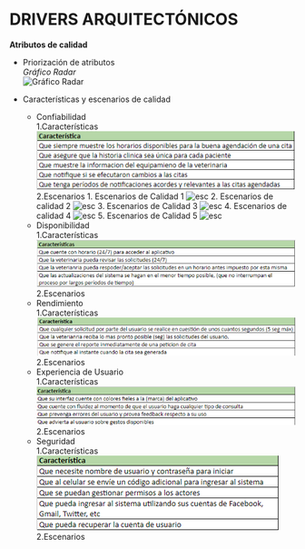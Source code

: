 # DRIVERS ARQUITECTÓNICOS

**Atributos de calidad**
  - Priorización de atributos
		<br>
        *Gráfico Radar*
        <br>
		<img src="Images/Mapa-Empatia/PriorizaciónAtributos.png" alt="Gráfico Radar" width="500">
  
- Características y escenarios de calidad
  - Confiabilidad
		<br>
		1.Características
		<br>
		![esc](Images/Atributos-Calidad/Confiabilidad/CaracterisiticasConfiabilidad.png)<br>
		2.Escenarios
			1. Escenarios de Calidad 1
			![esc](Atributos-Calidad/Confiabilidad/EsBaConfiabilidad1.png)
			2. Escenarios de calidad 2
			 ![esc](Atributos-Calidad/Confiabilidad/EsBaConfiabilidad2.png)
			3. Escenarios de Calidad 3
			 ![esc](Atributos-Calidad/Confiabilidad/EsBaConfiabilidad3.png)
			4. Escenarios de calidad 4
			 ![esc](Atributos-Calidad/Confiabilidad/EsBaConfiabilidad4.png)
			5. Escenarios de Calidad 5
			 ![esc](Atributos-Calidad/Confiabilidad/EsBaConfiabilidad5.png)
  - Disponibilidad
		<br>
		1.Características
		<br>
		![esc](Images/Atributos-Calidad/Disponibilidad/CaracterisiticasDisponibilidad.png)<br>
		2.Escenarios
  - Rendimiento
		<br>
		1.Características
		<br>
		![esc](Images/Atributos-Calidad/Rendimiento/CaractersiticasRendimiento.png)<br>
		2.Escenarios
  - Experiencia de Usuario
		<br>
		1.Características
		<br>
		![esc](Images/Atributos-Calidad/Ux/CaracterisitcasUx.png)
		<br>
		2.Escenarios		
  - Seguridad
		<br>
		1.Características
		<br>
		![esc](Images/Atributos-Calidad/Seguridad/CaracterisitcasSeguridad.png)
		<br>
		2.Escenarios
		<br>
		<br>
		
  
